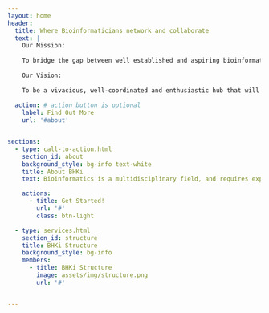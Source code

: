 ```yaml
---
layout: home
header:
  title: Where Bioinformaticians network and collaborate
  text: | 
    Our Mission:
    
    To bridge the gap between well established and aspiring bioinformaticians through peer training and mentorship so as to enhance collaborations to foster quality scientific research and innovations and promote the sharing of data, skills and codes.
    
    Our Vision:
   
    To be a vivacious, well-coordinated and enthusiastic hub that will develop bioinformatics and skills set through creating awareness, collaborations and capacity development.
  
  action: # action button is optional
    label: Find Out More
    url: '#about'


sections:
  - type: call-to-action.html
    section_id: about
    background_style: bg-info text-white
    title: About BHKi
    text: Bioinformatics is a multidisciplinary field, and requires expertise in computer technology, biology, statistics and mathematics. Training in bioinformatics does not simply require formal training in each of these disciplines, but also the integration of this knowledge and coherent application thereof to problems in biology. Research in modern biology, similarly, requires cross application of knowledge in an integrated fashion. The multidisciplinary nature of bioinformatics involves integration of various disciplines such as computer science, biology, statistics and mathematics.Therefore, to address the requirement for multidisciplinary training in bioinformatics, the establishment of new training programs that combine the required constituent fields are needed. To nurture and promote bioinformatics research will require an organizational entity that can facilitate the integration of these disciplines, promote the integration of skills and allow productive intellectual exchange and discussion in addressing bioinformatics questions. In other words, an entity that can facilitate the formation of a critical mass in bioinformatics research expertise.The Bioinformatics Hub of Kenya represents such an entity that can develop and manage training in bioinformatics and computational biology and a space in which research in bioinformatics is practiced.

    actions:
      - title: Get Started!
        url: '#'
        class: btn-light

  - type: services.html
    section_id: structure
    title: BHKi Structure
    background_style: bg-info
    members:
      - title: BHKi Structure
        image: assets/img/structure.png
        url: '#'


---
```

